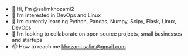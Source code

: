 - 👋 Hi, I’m @salimkhozami2
- 👀 I’m interested in DevOps and Linux
- 🌱 I’m currently learning Python, Pandas, Numpy, Scipy, Flask, Linux, DevOps
- 💞️ I’m looking to collaborate on open source projects, small businesses and startups
- 📫 How to reach me khozami.salim@gmail.com

<!---
salimkhozami2/salimkhozami2 is a ✨ special ✨ repository because its `README.md` (this file) appears on your GitHub profile.
You can click the Preview link to take a look at your changes.
--->
